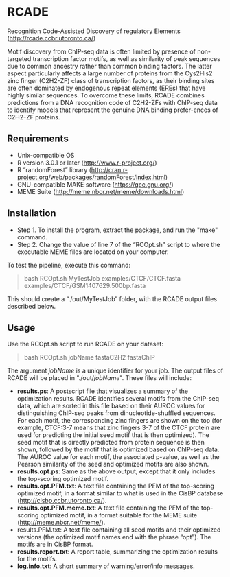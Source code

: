 # RCADE
Recognition Code-Assisted Discovery of regulatory Elements (http://rcade.ccbr.utoronto.ca/)

Motif discovery from ChIP-seq data is often limited by presence of non-targeted transcription factor motifs, as well as similarity of peak sequences due to common ancestry rather than common binding factors. The latter aspect particularly affects a large number of proteins from the Cys2His2 zinc finger (C2H2-ZF) class of transcription factors, as their binding sites are often dominated by endogenous repeat elements (EREs) that have highly similar sequences. To overcome these limits, RCADE combines predictions from a DNA recognition code of C2H2-ZFs with ChIP-seq data to identify models that represent the genuine DNA binding prefer-ences of C2H2-ZF proteins.


## Requirements
- Unix-compatible OS
- R version 3.0.1 or later (http://www.r-project.org/)
- R “randomForest” library (http://cran.r-project.org/web/packages/randomForest/index.html)
- GNU-compatible MAKE software (https://gcc.gnu.org/)
- MEME Suite (http://meme.nbcr.net/meme/downloads.html)
 
## Installation
- Step 1. To install the program, extract the package, and run the "make" command.
- Step 2. Change the value of line 7 of the “RCOpt.sh” script to where the executable MEME files are located on your computer.
 
To test the pipeline, execute this command:

> bash RCOpt.sh MyTestJob examples/CTCF/CTCF.fasta examples/CTCF/GSM1407629.500bp.fasta

This should create a “./out/MyTestJob” folder, with the RCADE output files described below.
 
## Usage
Use the RCOpt.sh script to run RCADE on your dataset:

> bash RCOpt.sh jobName fastaC2H2 fastaChIP

The argument _jobName_ is a unique identifier for your job. The output files of RCADE will be placed in "./out/_jobName_". These files will include:

- **results.ps**: A postscript file that visualizes a summary of the optimization results. RCADE identifies several motifs from the ChIP-seq data, which are sorted in this file based on their AUROC values for distinguishing ChIP-seq peaks from dinucleotide-shuffled sequences. For each motif, the corresponding zinc fingers are shown on the top (for example, CTCF:3-7 means that zinc fingers 3-7 of the CTCF protein are used for predicting the initial seed motif that is then optimized). The seed motif that is directly predicted from protein sequence is then shown, followed by the motif that is optimized based on ChIP-seq data. The AUROC value for each motif, the associated p-value, as well as the Pearson similarity of the seed and optimized motifs are also shown.
- **results.opt.ps**: Same as the above output, except that it only includes the top-scoring optimized motif.
- **results.opt.PFM.txt**: A text file containing the PFM of the top-scoring optimized motif, in a format similar to what is used in the CisBP database (http://cisbp.ccbr.utoronto.ca/).
- **results.opt.PFM.meme.txt**: A text file containing the PFM of the top-scoring optimized motif, in a format suitable for the MEME suite (http://meme.nbcr.net/meme/).
- results.PFM.txt: A text file containing all seed motifs and their optimized versions (the optimized motif names end with the phrase “opt”). The motifs are in CisBP format.
- **results.report.txt**: A report table, summarizing the optimization results for the motifs.
- **log.info.txt**: A short summary of warning/error/info messages.
